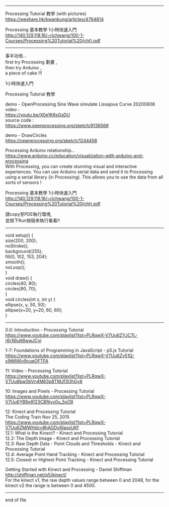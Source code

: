 
-----------------------------------------------------------   
  
Processing Tutorial 教學 (with pictures)   
  https://weshare.hk/kwankung/articles/4764814  
  
Processing 基本教學 1小時快速入門  
  http://140.129.118.16/~richwang/100-1-Courses/Processing%20Tutorial%20(cht).pdf  
  
-----------------------------------------------------------   
  
事半功倍...  
first try Processing 劃畫 ,  
then try Arduino ,  
a piece of cake !!!  
  
1小時快速入門  
  
Processing Tutorial 教學  
  
  
demo - OpenProcessing Sine Wave simulate Lissajous Curve 20200608  
video :  
  https://youtu.be/X0e1K6sGsDU  
source code :  
  https://www.openprocessing.org/sketch/913656#  
  
  
demo - DrawCircles  
  https://openprocessing.org/sketch/1244458  
  
  
  
Processing Arduino relationship...  
  https://www.arduino.cc/education/visualization-with-arduino-and-processing  
With Processing, you can create stunning visual and interactive experiences. You can use Arduino serial data and send it to Processing using a serial library (in Processing). This allows you to use the data from all sorts of sensors !  
  
  
  
Processing 基本教學 1小時快速入門  
  http://140.129.118.16/~richwang/100-1-Courses/Processing%20Tutorial%20(cht).pdf  
  
  
請copy至PDE執行環境,  
並按下Run按鈕來執行看看!!  
  
  
-----------------------------------------------------------   
  
void setup() {  
    size(200, 200);  
    noStroke();  
    background(255);  
    fill(0, 102, 153, 204);  
    smooth();  
    noLoop();  
}  
void draw() {  
    circles(40, 80);  
    circles(90, 70);  
}  
void circles(int x, int y) {  
    ellipse(x, y, 50, 50);  
    ellipse(x+20, y+20, 60, 60);  
}  
  
  
-----------------------------------------------------------   
  
0.0: Introduction - Processing Tutorial  
  https://www.youtube.com/playlist?list=PLRqwX-V7Uu6ZYJC7L-r6rX6utt6wwJCyi  
  
1-7: Foundations of Programming in JavaScript - p5.js Tutorial  
  https://www.youtube.com/playlist?list=PLRqwX-V7Uu6Zy51Q-x9tMWIv9cueOFTFA  
  
11: Video - Processing Tutorial  
  https://www.youtube.com/playlist?list=PLRqwX-V7Uu6bw0bVn4M63p8TMJf3OhGy8  
  
10: Images and Pixels - Processing Tutorial  
  https://www.youtube.com/playlist?list=PLRqwX-V7Uu6YB9x6f23CBftiyx0u_5sO9  
  
12: Kinect and Processing Tutorial  
The Coding Train Nov 25, 2015  
  https://www.youtube.com/playlist?list=PLRqwX-V7Uu6ZMlWHdcy8hAGDy6IaoxUKf  
12.1: What is the Kinect? - Kinect and Processing Tutorial  
12.2: The Depth Image - Kinect and Processing Tutorial  
12.3: Raw Depth Data - Point Clouds and Thresholds - Kinect and Processing Tutorial  
12.4: Average Point Hand Tracking - Kinect and Processing Tutorial  
12.5: Closest or Highest Point Tracking - Kinect and Processing Tutorial  
  
Getting Started with Kinect and Processing - Daniel Shiffman
  http://shiffman.net/p5/kinect/  
For the kinect v1, the raw depth values range between 0 and 2048, for the kinect v2 the range is between 0 and 4500.  
  
  
-----------------------------------------------------------   
end of file
